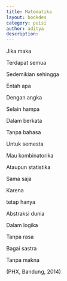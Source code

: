 ```yaml
---
title: Matematika
layout: bookdes
category: puisi
author: aditya
description: 
---
```


Jika maka

Terdapat semua

Sedemikian sehingga

Entah apa

Dengan angka

Selain hampa

Dalam berkata

Tanpa bahasa

Untuk semesta

Mau kombinatorika

Ataupun statistika

Sama saja

Karena 

tetap hanya

Abstraksi dunia

Dalam logika

Tanpa rasa

Bagai sastra

Tanpa makna	

(PHX, Bandung, 2014)